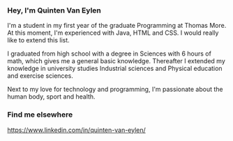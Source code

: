 ### Hey, I'm Quinten Van Eylen

I'm a student in my first year of the graduate Programming at Thomas More. At this moment, I'm experienced with Java, HTML and CSS. I would really like to extend this list.

I graduated from high school with a degree in Sciences with 6 hours of math, which gives me a general basic knowledge. Thereafter I extended my knowledge in university studies Industrial sciences and Physical education and exercise sciences.

Next to my love for technology and programming, I'm passionate about the human body, sport and health.

### Find me elsewhere
https://www.linkedin.com/in/quinten-van-eylen/
